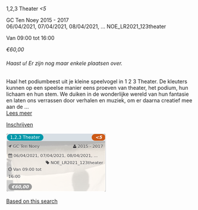 1,2,3 Theater *<5*

GC Ten Noey 2015 - 2017  
06/04/2021, 07/04/2021, 08/04/2021, ... NOE\_LR2021\_123theater  

Van 09:00 tot 16:00

*€60,00*

  

###### *Haast u! Er zijn nog maar enkele plaatsen over.*

  

Haal het podiumbeest uit je kleine speelvogel in 1 2 3 Theater. De kleuters kunnen op een speelse manier eens proeven van theater, het podium, hun lichaam en hun stem. We duiken in de wonderlijke wereld van hun fantasie en laten ons verrassen door verhalen en muziek, om er daarna creatief mee aan de  ...  
[Lees meer](https://tickets.vgc.be/activity/subscribe/NOE_LR2021_123theater)

[Inschrijven](https://tickets.vgc.be/activity/subscribe/NOE_LR2021_123theater)

![](58299.png)

[Based on this search](https://tickets.vgc.be/activity/index?&vrijeplaatsen=1&Age%5B%5D=3%2C4&entity=261&Period%5B%5D=347)